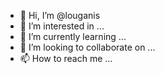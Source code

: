 - 👋 Hi, I’m @louganis
- 👀 I’m interested in ...
- 🌱 I’m currently learning ...
- 💞️ I’m looking to collaborate on ...
- 📫 How to reach me ...

<!---
louganis/louganis is a ✨ special ✨ repository because its `README.md` (this file) appears on your GitHub profile.
You can click the Preview link to take a look at your changes.
--->
